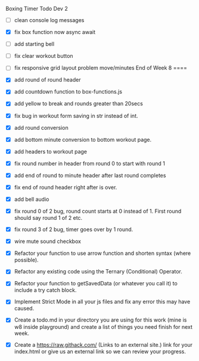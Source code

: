 Boxing Timer Todo
Dev 2
 -[ ] clean console log messages
- [x] fix box function now async await 
- [ ] add starting bell
- [ ] fix clear workout button
- [ ] fix responsive grid layout problem move/minutes
End of Week 8
==== 
- [x] add round of round header
- [x] add countdown function to box-functions.js
- [x] add yellow to break and rounds greater than 20secs
- [x] fix bug in workout form saving in str instead of int.
- [x] add round conversion
- [x] add bottom minute conversion to bottom workout page. 
- [x] add headers to workout page
- [x] fix round number in header from round 0 to start with round 1
- [x] add end of round to minute header after last round completes
- [x] fix end of round header right after is over. 
- [x] add bell audio
- [x] fix round 0 of 2 bug, round count starts at 0 instead of 1. First round should say round 1 of 2 etc.
- [x] fix round 3 of 2 bug, timer goes over by 1 round.  
- [x] wire mute sound checkbox


- [x] Refactor your function to use arrow function and shorten syntax (where possible).
- [x] Refactor any existing code using the Ternary (Conditional) Operator.
- [x] Refactor your function to getSavedData (or whatever you call it) to include a try catch block.
- [x] Implement Strict Mode in all your js files and fix any error this may have caused.
- [x] Create a todo.md in your directory you are using for this work (mine is w8 inside playground) and create a list of things you need finish for next week. 
- [x] Create a https://raw.githack.com/ (Links to an external site.) link for your index.html or give us an external link so we can review your progress.

